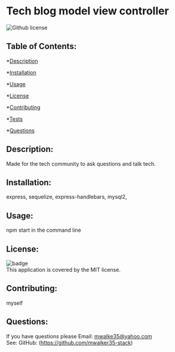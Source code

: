 # Tech blog model view controller
  ![Github license](https://img.shields.io/badge/license-MIT-green.svg)
  ## Table of Contents:
  *[Description](#Description)

  *[Installation](#Installation)

  *[Usage](#Usage)

  *[License](#License)

  *[Contributing](#Contributing)

  *[Tests](#Tests)

  *[Questions](#Questions)

  ## Description: 
  Made for the tech community to ask questions and talk tech. 

  ## Installation:
  express, sequelize, express-handlebars, mysql2, 

  ## Usage:
  npm start in the command line

  ## License:
  ![badge](https://img.shields.io/badge/license-MIT-green)
  <br />
  This application is covered by the MIT license. 

  ## Contributing:
  myself

  ## Questions:
  If you have questions please Email: mwalke35@yahoo.com<br />
  See: GitHub:  (https://github.com/mwalker35-stack)


